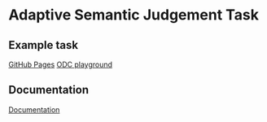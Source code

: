 # Adaptive Semantic Judgement Task

## Example task
[GitHub Pages](https://douglasneuroinformatics.github.io/AdaptiveSemanticJudgementTask/)
[ODC playground](https://playground.opendatacapture.org/?files=NobwRAxg9gdgLgU3mAXGAlgWwA5QE5wAEACgK54IBKAhjACYA0hIAOjIYaTOgGb6YBJeABF0AZzh50AI1Jx0sBmw4APfFDEALdHigBGAEwAObABtSYpTAC%2BhHrsyEWYAPR4u8zAhcA3PS%2BxyBABaPFo6AAEANgA6FWcAbjY2LFwCZkJJWjE%2BPEwAQXoAURU0uAApMVhCW3soR2cYlzpqOGoAWS4AcwQ8GLgxRJScfCIQQgRS3qwkOABlBDh5GC6xSurahycwJsnsaa94BaX0FbF%2BwbAk7hH01nZCABJj5dWrDkeAdXw6YmodOaeUjmSzKTIAT32hG%2BeF%2B-zwgKwwIs7whUJhcJ0ABUpNRTFZNvVtk0xBBNAhMNRzgMhjcyhkJEjTOgADLiIiEho7FyMzDA1nsi601KjBlA5lsiTEMIQeQQBB6Gp2LaNHnigVSmVyhVCq7DenjXn8yVwaXUWXoeUGJV1Lkk9Ums0Wq2664i9JmUhdU4AYQorXwyqJqsQKjgWKgc32CDJACE5HBYJQEGJcDAxAhXfrReMsunTAG8DaVdy82IC4m%2BjS9TBs%2BlVacJKQLbBzhAxJc3bciKqKGJgXBY1AVCmYu3O3We9yAO4-P46Mcd2lsPaiqngmAQOxcFvsagtbDyHwIBaU%2BCW8qkOg9Q7hqkAawAFGDYAAxU7iTQAfhQhEfLTaX9aHBABKQgAF4AD5CB8KB0EYNgwPuDgXBcQgYAQBA6EyKBCDoXC6A3ahMEtQh3QGHDCDEVpxB4cFCAAeWEH0yPTSRSFvQhZHoUxejBaA2IyAAJOBMFMeMliTFM0wzYhzG9dhbHAwhqGnf4iHI58Hg4Zw3A8GZfH8CIACtUzEcEyQCeTTmCTRRNMYJZEkmBQmk1sEAiAw4hcU46EmGJTOcMEQOuDgBIkDI-J4agB1-IQJHcXcxDkr1TiVZTVPUsjuy0jgdNcdxzy8QyXBMsyLM0KzUpcxt2KSzzvN8-zArAYLQsIcKxkIESxIAaQQcFpCgahYWTVN3JShT0pUtT0A0nKwXyvSiu8PxStM7BzMsz0FNs%2BzgnvAahpGuhXPG9MPK8lQfPoZrLja-jWy66UEFMYbfmsxSIJmrLNMW7Zls8VajI2rbKp2mzsAoN79wa66mpUAL7oeELHsE8YPwqZKwemzK5uyspnwK-TirW0GKoiIxGtuxGWtRh44EhBBCEqYgceUv7iZWkrybJSnqb82nLhAmJWbB9rOsILFJnDSNozjBMpPOjNvrxogIZgP0EELR96bBVCACojeNk3TbN839ZcE2igADWIIpKAEdoigAOSxAB9OYiixLEBBdgBxOZTct83Q7Dk3kgeXiiBgDjpF6BieB9fAKFlQoxGnXoxG%2BgAGdro-QuOE54IRoDwVO4HTzO8Gz5S87BAvY8weO8ETnF0DxMRKC4b69Alp6cLaUwXaL1ueHbzuI279hlKMfvBOhmilYHMRfwS04umAABdb7t-niKMxOM4-hrqgUwHb7nkWV5zmongEBPjNHz2A5ZheDe1iqGA9YeVDCALFYpBqA9HaNQbAdhAyUmwNgDeVF5aaDwuIbArQyS9H-rQLoQCeg4UthMKYUhOIAMwcAzMhABA8EIJgfAzMiFYJTCpCgKk6B%2BWwnAckuCoFUU0FAYE2F454OQbdVhuEKA8F4rKdCCBpwdW4ZaFMaMIq0JIaA8BylkJ5SQL%2BZwSBggAFU5jOFRBwewWiwD2GCK%2BSghiwTWGuLg5Bp8qLXw-mCXgf4ACEh8b6PzPv2UwcAYj9ggPKDsSF-psN0NIjC0iijl3wETHweJ4JL3YL0XQeAmCoIgPeARr94BOKPqsQxzB-phRihmNezjj4jQzGNAcMQ0n4CMTUemHBrD2JqczI0zJ-7skGA8HgO55DVEScyACJ4HTslynlAC1BfwYnnAicUFht7NJgMRBAa9JAb1RCBeZc54SIj5CCbeJTtIdQHn2C%2BykvgHIBMs84I0wjgl1oE6g98fH-laNQVpeU3GPncVc-xgTmwhLEGE85HAIlQCiVIwgsT0mPgAAajOScM1JcSMkyJjDkx4IB1leFsN09AvSJBIqYOovKeUIDlM2YQIFATGkZNKS09qbT-r-IZTEWZMReIrDYRBcCdcIVUqhZoSJkiYmYuRXiglCAiXqlJUQGlMAYBQCIPwikh5wRIt%2Bey85FA4DkHYFy2Z7V2m1geJLWcsJFnCFjN9VF4yjnGimcSk0TBnCUlOM4X51q7l4HtU6bUiplJOtaBMpkGo4DTI4O69kwa5F6Gac4KG5oQ3WJRvvIgNrMSBtjImq0jqknOsmRIWNVEy2mi1HIgwKawBpudAgAwmaOA-zCgPSlTDEmbgpG-VBdBgQIGaRQLofYxAKBgHMAdQ7mlKJ6Gs0eicWQIGPKYUE5zMYd1MKIHgPBLQDnBKiJSBTvGdLqcCs1kcOAFwzFhX8TcW6EAAD6cFuvujCdB2r-MZvsKAFCvEfx8RegJPK73YSFcpZwj6%2BJgBFXlcD31APVNPiB7l3zAmYS-TY69hArZgkGZudF2dciEB6BhMIrwwQvwIW-dUYJUwxl4KRRMmRtDZxozMeAYIDYuAboselKxfxkAoDQegMQxP4UwP7JAvRCzfooY%2BcD8GOB4BWN9NQugtA6H0MYT0YglNYd%2BbYV6Ksu2IeUsICNMQ1XTl1oQAAen%2BUBbCYhhHoPUezBtCA5xUHoHOAXAsBb1YJroGn1Dad0IYEwIJDNYWM7hv%2BEA3r9goAojS9BLToBTAscRiAIOSsIMcXW7VCO7jI4sST9Qii8VvJ8OamgFhYQrU86g4J9m2sOQ81ZwUOt5pdScneXaC7uak0IQWD7R5sv-gJvgXA6C6O4AAR1IMzZS0V10IDsecv%2Bbi8SmErVGlSRBqBkfQMedgdBeD7ogIelda7CCaGoMeLimF2BaBhewZL2sixsK6YsDlinfJZZy69GM%2BXAnoAAF5raFQw55vKkBdDYSpv5mWIDZbELl8HWExy8RGiV-6Fr-r4TOaKi5glgDRKq4IGmTBqcrB3spLgvB%2BBCDgKIdeTlJ0VqpTnZpVLWvgkR-yhBwRCDJpZaplYAvCAhel2F5SDOujTdU%2BEeo43JjfWp%2Br2ngttvk-%2Be44HGPQd5dx09gzo2Nc0xAqjqlJvMfY9lLj-cdBHzW715MeXeU5v0EW%2BgFba3MjuC2yyi1VLbDTm0LxDxfuFvLdW%2B26llzz7%2BN3kL4AnvNcqC3u4re03DXGvpWnuA5rEtoWSxoIIBGhmTo6v6RAA30AVqu3ug9-jwT3depN5uvQ50YLoVsqQMv-rfZGscX8Q0oD45gCO3XU%2BoAz%2B1nP-6ua7Wxj64sgbKyt4jteikn82xF75ecC%2B7YXAT9YVbXLrfXWmS77J38xT4%2BEQCcgyHpPT%2BHfo6d2Dl3dAeOP2hO5yEeeUBc6%2B8IJod%2B9yD%2BYgpyyke8uGHAnKB%2B6K9uhAkBOgJo30WB%2BaMQ%2B6-ivQj4j4eBYEUE3%2BoqReamf4UueUeB3K12HejM3eB2H%2BbeN2d2q6r0hAAAZLwXQRwAwfOrDspCIXwQIZCqKgwSfvXh-rIbAHQT7tYCFiZptpQUIQGjgcpHgfagQegEQXgCQWQRBNBF2lStQewLztIQGowe3rdp3qwYKspBwcwV3twQdvwYIZgbYeIR-iIUoarqykTsgXhmhHtuXG1mRBxjgIzB1Pjr9uSAUipPQCHvRMAv8Jag7opngSaCLsjggh-jnBgY7mbjjoAa-iASyqgRWJOhgZoZ1tgeyLgQGnoYQYgEYaQQGuQWYd4ZYbQVIeTgwa4Q4SwR4c4YgvYVwQ9l4YMTYY0X0H4XDuIbMeTkMbYQoTPHDpsd4T7m0soRMOoeYfQVoc0Toa0bGPoYYcYd0aYRoVQYsMXtYesQsXYZwY4eMewUwaMe4TMZIWsfMXmryoPiQhMQEXMW2kEfsUEWAfqv9CNqXtNpyrrhgQyt9D0HADTjVn2vAPVmwk1u7rkeyKoYcWZiyn-GwuIJgQYQdv2NAmYPRH9pgdwrHsyBFLVNrNhP%2BoQLAMzGDreOSWhJSdnFSfHDShYMzEyY2tqPSjwvQNnHiGpOCNnB9tIkydRF4IKYcTiRRGlOqRsjybCHxFIWiecQsSaNNrCSXkajQQyuXlkWEZRE9jxMzMlpaPeNnNUKdomM2JoKSBQEgCpAqYQIdINMNLCCXsrAgLXkRvXhOschGv1OCC9B2I%2BKZGzBVL%2BGLBVEwKGcPhvKjumWDDEBrPkMQAIDEKGcIJ9o%2BKGSFkWRVCWZ9GWRWaGbotgLWQNAlr-FbOHH2WbCHObLbPbI7M7G7OHIOf2VOQbLhpLN6jAFiDMMyBhEBDAOCAgYQEgQ6Y%2BGVuin%2BKjgXJxreM3t9BAI3pGsci3tUdwPIHiLuu8YzLLiIbLhthmLLuxMOiyrobGM0iFgXLduXLMPeW4U4RzDedusBT8dNgXNKXIpQHKXQHoCUPsLRkcIqspGedrE3uqNYZLlIc%2BSyq%2BZ%2BVIURbLt%2BYWgqL%2BdBQJrBfKPBfNgYMhXkvMOhQ3lhRefyLhU%2BSCQuoRZ3MReTqRV%2BRcRRXWv9CFpLA2WSN9JjNmWSI%2BMcbAO7B%2Bp%2BL%2BLufXvZscR2oJLMt9FJZoOhm0DEBiSAQCf8m%2BB%2BFoPUXlBZdwFoI%2BGWLkAUMUKUKMOsDAF8m0PTkuuPLiOutPHblCTUOHs0iodNklsyNkkJOELxL9rhPGcCImQNCmZ6ewD6WSP6W9mPgPG6VFTFWgspPZhQQlRWAgEmSlWmdjDmdsNQL6tNtaq9NAF4N9IpTAO7BICNHAGpXXtUJpXQfhLdreDEG7kUBdnACaLJkYc4LlfeMUjNdFS6ViuMLAPKL%2BB%2BcEVIdYLLkpSpVoN1bGb1dZQNRxLMG5hSFAMeKNbMBNRRkTDNXNZFfeAtXQLFcobLt0hYGte5uWIWP0ETJnKYE1dGXBu%2BUzL%2BD1KYEmcdKNG5BdJNKcKFfVQPLVIlMRrohmEWGoiyr%2BnSvFHVMRvDavlIcgj0KvJuXQWWBWPgH9c4IfKQNgHoL6rLlCt9VTVWETHTdgC2iDRTazb9TGrTY8dgAAMxM283ZBs000YBsSo2TpiCM081zGU381Ewo3NjEbc0gTM0h4S0q3OBq1JSi2K0AnK2VhS0G3EYAAsYtStfNZtAt0tCU6tctAArDbeTnviyqqe7DNdQNILxO7Osj4F9atojdlYJLRVQAhXoJ8I1fUA-KCVjVIUpR1QQPteVn1XMcdUNSNWNTdcQdNY9Q9e6c9bFRSjyb2iHczGFSFSyjtZZZoOnXuZnQCdnadRQFQpdXneyJNXdUXWAJko9aXb0G9V7Q8l9brfbUTJHfRfQDHXHZqcbaKmSHBCEr%2BMAKbdTQ7QJMsKtr6p7VITjeDfZBJImDAGNDJA-J9GHQ6dpRFDPQhQYLHYDfHX8NgkneTinW0GnduAdVYUdVAINadbnddT3bdYXe6cXXlYteXStXSutTXZtdtW1btY3b-RnQA0A-AGdZ3QgFdfAPnVNZAP3YPSXflXgKPVIR9WTZvezamjWnRY-c-UDe7cvbImvZubQ1LTvacHvXBgfeTkfd1CfYrOfbDbJNfUTgbinoJEebMMw6-YnfcV-Z1U3RpZgyddgyAwQ2AwXcQ5AwPfEWQzAxkHA1XRteTltXXSgw3Wo4dfcRwG3dgx3RdXg93RIL3RA9klA09eQ5Q%2BTtQxPfmHrWAG0GIPeLGAgApKw1SivXImTRvXbVvXdbALvcDSBAI6KkIxDafUrJfYTTfeHffdDO9C1SyjFImO7FDK9O9FXbLl4B2CQr%2BEigADzYCQQwxXbqbUMtMBCQTkpe3cLThVO6BjophiDuzSAjR1PY1g0kAlP7gFNSOhGSz%2B20D3hv3B6tXtXf1dXoPN0aM53ML4PjW6NEP3WGPzXkOwOV2f7V3%2BOir112VoPqX2NaV4SAOaMBIuNd2gMePgP6PeOXND1%2BMwnvXj3bA36xPsMpjr1cPb2pO8PpOZNUrZMiPOQX0TSSOgHSN31ECqkLLwgMQYQYhlOH1zPSxhgRhRiYQKwYviMCWPNtWdN2P-0OMfNYMBJB54DgjO6Vj5CmCmBExIybQVSORwC1hwYEH4BFDmiaAkHSASs9HsscCPiKt7jZxCRYjtAsjYm3giwSDgi8SYbVpQAoWMxExmvmhzTgjFLOA5x2sYDdi0BwB1V0GIMAmSz8mzDfRONcurY8t8vxLeHOAADEvMmgwQoYcAUbUAwQjGMYkbTkZ9Z0l9wQUM9Qh4ULoqIE7iQV-y3r%2BStUtA8o3JWrOrersw1lHAhbAShrxrh80oZrvQFrzgVrGOjMjrDrhj%2Btzr3GcGQVVpbS3FQm6CgCyiYCwAIhKLCGEL%2Bl-QS5pwCAAAaiNB3P7QgBzQ8jE3lBm7EaYjENm2FDCwk40I64e2ADOyzduu7IOpRpOu7O8h0e7AmHJrc8LQFrLkgH7QHcm0pU%2B70L%2BJbZ%2ByyrMr%2BO82XBXJixdL%2BPO0DMuSu2uz%2B5u84DsUveTiMdMT3oQHB4uxhKu7iBu0TJhx8Wuju8O8s%2BcpLASwGliLOKSx-VkxSzLNS-Ark2I1Gcg8pbY-sxpWB9CLR35dZf8jyn2JfYQO4krsCKYNW3hBhhKXgD6DC76xhmJ%2B5BMTnIQF%2BMfmgdfmAIQKYpfrp3QLSACY46p6XhBN4eZ0ZQp0p6vaIXJ0ZZB%2BDtByrNp9NSnODmfqYqcC57KKZ2sWoWSRCU59QDEHZ8p1BqEzMDwq6zWGZ2F2dX4kQNF3515wFwl0F7XVIdoH5JM6IxM9HgYQgO1fsNQPeBvDMyaZyTs3AWpfxbLv6HQCM5m3sx%2BbLnu4eLB1VWSAu14AhwR%2Bu7xNPQ4Fm%2Bh%2BARgr%2BCISolOzxQgFe4dscp9Th71wZfB0u0N8h1u3AeRyHje3eyko%2BzwM%2B6%2B%2B5qtYQAAOyBay5xMcPACofGeOtGelUmeXuy78fvMiHTfzfa1dd7O4cDebdIdEf0Ntd7cdqAWyhud0qA%2BvTA%2BEcjePe1GKETdUokdjFro9cZl9cbf4cg9I9gAY%2B-GvR7dWM4srMDyqkga1z3Fot9RHThl0Aw9LNUMQuvNsvvN-wyZEC6W2hsY0JUhEDbJ4h0GSwFgSATxsGrc48GWzLeHGWLC6wK8S8xp6AgQK%2BjKrYGYgTAA5w7xUgCcLFS-5uKaq9S-JfXJw6edQ-xeyf9FIrWeEAtNXY%2BDxFUhiDgSPcpdiDBBXapgFj0T%2BcxtDTxBgCQRO8tOaAGDQTJy2-uK9PR8R%2BhccC9Ou-9ODuknMzvOqaPE0GO8p-O%2Bu-u8dhe9gAMq%2B-%2B9mBRHpe2%2BOTDjODJ%2BJep9J9kKbgZdwAJ8uBJ%2BR-NDnYZ-us5eCN%2BW3vkApK-j%2BYgdSGfcU0PimL3xYRTNAuy7k%2BR64sU7FPppwXR1kuf1tV4%2Blep17Mc-7nsvCn9fw8YTuyJKI-0LKQP3zZIX4JcYsVRpgvY14d0oPdzHVOdPa1rMwANmJCbWjRwWLEsEAGIEAUM0JbYh6OPwKATChp6y5FuB-a-gT1haEAH%2Bc9JiqhVf6Xkb6VKVCFgMQqLkgeGEEshYHlbED1e6-SWMQOtCMcqUSlVAUf1Zan93m5-VATf2G539MBDDKOgxRwEv9m87-Q%2Bp-3Xq-93oTAAAUAIXRcIYUMA1uCS3gHyDpwigujlAAxAH0P%2BZA0rtwOQ5k16BQg48uqEKZUcB485UgZfwQDSxNQgDLCEEF36ioKSIiGpvuAF65JcBJ5ADkWF5Il59g8gPcpbleyBkmqZgRYNfmTr79P%2BOzVRrxzeYU12MF-BDmgNv6085GaFN-kPyybiDNykg-cNIIASyDh0qgxQeAMgGlDaOcA2ECgJiH6CN2ZNDIXgP5BmCqUlgz-hQPsrtDdBtg01vKDvYIBk8KENCEf2OyEBrQhvfGIVFSqSlcI8cKaNOAazwkaK-AvQFL1p4GAkaEdVYSyCXzYAXYUAPyE4NRa5DgA1Axbm9DNbKUeqMANgS3TWLUDjBdGI7BhXPLN5niu7VYesO1o3pfu3hISqFwBGJdyKqw7WnsUdIFwmS39DEoXD7xFhyQjCBACtjxDoQAA1IqGjy9BmY7AKkkM0oTAR9uncQgOCB4SYEXWlEQqHQV2zMxSMLtQkeuj4Fb95QawvyrXDhxRA6C-ySOiyO3RsjlIUQe3nn3YBEVM%2BpmbPt4W5HrDURqIoKrnxtJpVQ8g7bIW0nX5-xRhrQcYUGTIhEBphFdWYa9gWFLDzkMFfgQYHWHfRNhRTdWKaN2FmsDhRwxgXlAP4SD%2BBs9OgAYAuF7Drhf9O4dZSMHP8TBLwtihGneESjTR3w7wgRUBGNd-hMY0LiCKZHNowRQVP%2BJCKSLQiBMMGeEViImDIiDsMAdEcyRzE4js4eIs8IyVZHEjSRakfJKxkpFzFqRECIsHSJF4MjJRlYj-ByLmJcjwxHY9kYKPlF2B%2BKooo4mGMTFmjWR0o2UdaWLwfklRSDSjlaP-h7D7RWzHQdYN-DdDrBT5L0Rz19HssKSMoSrupizE8kKELnE7OmGrj9IASf8DCFhEojmgwUy4roApDCytjWIfAOgv%2BQSLHBvoIo0IoQLQiTB8YcXM8cuLNZkQKEp47ksH1hFPpuSrY0sYb3jiBl6xZlRTFmLbisjp4ExRMEPBHhwjsJvIqeFwAHHF4AJcxYnA2LQgYlXgHgqhBFFTg%2BsGUYvVPCl3yCRF6IykedvL1C6K8Y0Gvfie0WIK5gR%2BQjZwNG1jbxt4EjkURqm3chn4VCmvPENr3syG91BflLcp6wHjm8-KOeb6Ayk4kI4%2BUBRQgOLj7hsTBIek7dDTxgJ4Apehk0vMZLaxzdJe%2BkmmHnlN5-gbJeIGnpb3Twf4beFcX1Cq3gnFw4%2BFcKuFnCnHeEsJJcdvrb2ik1xc4041-H%2BPWzDj3WWfKCT5KF5S9-Jppa3tLWD6hSc%2B4UseKXA77JSxAsU0LvFMing4apqUwfjRMmIPl6IvEB7G9G9AQAmALTFQNBDgnZBrxrEFSLKWnBMA-O-oN8s73BDQRa%2BFcFIhnDQR%2BRMKVIaMt2Mwk%2BVGpacK8VnAmL7ge08oY8jOl4iyc-4fYAHIXwanVT9pKUuuNOP%2BS3Skp907OC0yk5ESeArBcFGFLCjkAKAIgb4lh1MB1Tm%2Bjpe8cIkjICZDexPR7IbzJAYJIh4M9Ke-jubTih2eUYLszGek%2BUqpr0laQ9O2JRNx0k6adOSEHTnSwpl0lMAJjil4zEpUUt6bnG8L-IAKgMjnMDNI48FoI6vP6R1ABlAUuZmPV6MEGCAYzWpt4tCPhBgAAByHNOSOFrgT9SzVEaWgjSinZIkVIkYbhCyQ5I2EGopkqr0yCzgGE2I9VB4I1KbSMJAxRLpsX8mmSBULTTUc%2BmfTeF3EHwiwmgUnQ08s83s5eP4nOCOyxcEuJnEKid658UeHHFeH7KjkOykcAqcXB6IkJO97ZpeeAmnJ975FE5oc5whHPQTuTbJ6cscB3xh67ElCYUzOSvE6HytfJpgfycHxh7gia2AY54ZeVPJvCcKTvdmULKmLcz8QTvKMSjN-GLAfhTo0PGPIaJ5p7UY88EdjMrn%2Bzo5gcmuY%2BDrkNzS5DLZuRvx1GLyrOhfKuYHNjkpJ45oucybnKCnl8nurUQvhwA85gAXuEaN7vnNMRX43u04poSeVeHsVQxhfHuUDL7kiyB5hfIec31RlwBJ5dzCBd%2BQgWbFZ584gEvFPWHTwwZaxP%2BIdAQDgJLhMCFYHQX6JzjlRNQdfrBHggy9iyhUR8N-yGIL1GWP%2BJ2klHRr94WU1AhRl4E2adcdhK4w4TQs%2BGJi3RT9ahWwqYU2jOFfkL9q3NxICLgBLKLBauOaRbxjMIEEAhagHpgA5UqAMAPuDARHgTwFIF1heCvA3hZgWIB8BcDABbVwAO9WYOovIgZBHgTw%2BADT2LDBhuQpIckJSGpAThLUNinGhkHsWYl05TATSduicV2geQqCdxVmDpCigfF4wKzG0GTiCtwc9eTkADEKhAweY5UPmFTDD7bYT%2BsyToCsGIL8c4l1ABJXlknTeUvp6w0ibcIqnwZJYSElTm0H%2BhXEOiPoCwImEwAkFWx9kqXsq2OL9EPhrY-oOJKZgTFJJMsaSQmzJByTnICki6GflWJrEHKflAKal2KmlT9Ors%2BkWsvGUlSO%2BvqFlKoSElUoYgWvFMOpOzhBK8Q2k7eZ4Jf52T4U4i-xT7w3K3LSMq8gTB%2BMQmsjUcksU0k8D8X%2BSHET8Y4t9x2UgKgJ6EC2RQBWw6AHxpGQZAQARF8D7BHYDeCyk2JfVt0Jc23jD1lx3iYVSI0gPCuwiIryAf2IsBmzBQYqauUZEDNirxBrL2FbXRlaYBLJjdwFY9erjsuoa3cN5UZNlbiqg4MsmuDLIVWpwugfdhZJPUwEKuJ6sEmu7XVZQQFlyRcHOQq9VXIjFUpcJVpeUKiFiaHArKBHuUvN2Txbw42sK6U%2BcpCNXFzg52aViILGpaRVg8Qua1WZPFyILWRNS9qP0TtVZzywciR8AjBdVyJ6Y1EwlUQAlImcYAJ-IXBGB9BzBl2j4IXL%2BCBXpzt49SgeOSH3AFVGI0gYyODkrIDQDMmefXu4hFjGQ4IHlaxAO3Sz0jaeQuFpVAm6VCc7iDEQtcWvOUGZWxVamtUTCUBwYTleUAKAOqCjJB61DwB3nilzV%2BQ8A7SNgHiiQnWAkU1wSNWhDVTRqMwsavJZ9k6ZJqU1syV8PgEPX5kZcdgErnKnPVdBs1gkf2lAGkDa44UsYN6NIAoXHrT1yavfBkAkmhMZYLgdsD4ASCIzT4cAcCHIB4BGAlJfqAeOQGl66JKALIMcOeU7VFrZQiGlkGqzfWwbrJpwHJC4U%2BZDV1piAStvACJi1Up1N6fDSa3yBLApATkFDmAHFQIAeAxSeDb8mXL3haN9GmQHICY34RpwMATpsUkILfsvAvyP1jECGiERhq0CJAHQCU4GF3cXGzjTRpmqmUOWXzaTYcOFw-MEASm0wCpvw0RrI4J-DErsJpSmArB9w8XoAzxBWDn10iOJZu2TySxwQP2b6G9Cs1WCBJr4aTgAE1gCvyP%2BFQngB%2BlK0nVMYZpyqBMJsIjNK1BYNSaFEis2yFYKvPs3WaZgAk9oMlvsyoiJcIsZBHQEBCdVHwdabYN21w0RQWg3E1LSPi6AZafN2WjEi5t1hFb9wpWggOVs9RgAqtjq7hOQFp6AgGtTWhzS1sWBCQeENcdrSWU627MetlWt1olsEgkRY4iAYbWlsa3ebxtXgHLbww22zbitXWmNBVvtbLaLVGYASHQE22jadtWWvbRiQWDXadeHWkrQtrO19bltYIGdSAA80jRrAwQPFGFrYSA68UtW6wO7FnXTaxAYOkAGtv42w6gdIAK7bABu2rr11kcP%2BKRiYg%2Bg2AJ-VcAQAjDuUFgflaHNt344ZrXl8i8DmCGAB5lK0DWreL%2BC4D3hbMMAddU-n6JdpjwNcSdKYj0AxBu2zSIGB1RwC-gLNmWmzVrX%2BgBqV4v4HlK2tNUpdlWClYSrCCqbwhfwXKahoQAK1n4z8BWrlP935V4rxVkZepI3NFUsotVF3LlLbu4WOMZVrBbXaXjeIgUPCI7YhD0Fd0pdgS47XiiaT2ZcpVVROO3Mekx2WpCdRAE-o5X4CFA6A1ZITZ02mTFLvkZSpJYoDBDeqSJUAaeL3hbhWA71EUPkIUsT3fImlHQboEUu%2BSVKW4xEyeHnrImOrP1inZNarC4mJrk1j4UvT0HL1tBqtyqQWSIAjTolFglm3ba5vaiCbhN70Q9Z5WoAnq29y7JgEijxR-yOcEaawIuB8C6pI90e%2BIQqOyBOUE9yFNyl-FT3fJfwJSjPbuFRA57G9%2BeiqUXtXL0R1Ec5avf3tOwuFvkBSnoEYVmR17i41Spvd-EdWmRYApO7dOTo3YlLvo0e4nV-CgNJIoc23XvVhBKW-J%2Bi5QOYAxBdhzbT4j4HA3gcCRbbeALyCA1OmmAoHkOmB0zTABUVqK0A%2BS6vVWDEBmKGAFi1JlYrQBetnl78M4O5ScFHSS2OpcmQ4N4i-gxK06kmeMzJlnS6UeFX4QHrpTaJJWqIcDEB2kMoFwKd5GVRP3v0%2BUfpv4AAJwEhrgB%2B8YB-KqSrAhDtiNgIwY2TqLrDhSDxRwa4PwAeDYARw14GsU0xFw7B8xZAG4PIA0A3isZeMBZDzcQlqSkmMDFKjNt6A3yGlIeCCCAwZgwQMuMDW2w2Lxgmiw8Odh0Vng5Ql4a8DqWMXhMYjqofI9otPB6KIApRwxfAAqPcbqwXYA0PcuPI2HP4GwIMKEpcM3xIluRp4LjrP2qqngAh1YFUZcXhKqQQx7sL%2BqSZFgUlIYJY5EsnCxHuYZMTJZoH5jXRxwLgCNgEeFALHxgUOaY%2BkdJj%2BAochwiIMLRiAGB7jOStgJLHGBRQl2eNdwJxBPRqwCYowaZLpDSUGQ1oEQRI7MhSM2lvAQJrwJkeoQ3RBYSMIKGAcjgH6ooMUdPO8YwifGvmauh4MeLoCmI-YWIB2PkB9C%2Bxl2RQG-OCoGMfx3K-u73czEN5RGVDqIU4B0XWRyrKCWEOaPzolxrINkpifIAeFqO6LzwDRgxeUYfA35V%2BmQYBKe2lodEt%2Bx4R1vpUdZCmtFhRuo2KcaOSnwmzgTJpYvgC07zk64TcCXlugAHeSGBajt0eAyWcbkkx2%2BO8gTqEGaTghr%2BEMLyh-wQV-2Vw9UUUyeJbT56N3UEjBTWVoUsKKVIimcDho9yTKTJOSGySdGfWyGIpIY3KnikKkp6IDMGb93xn3WyhQCTrWCZm1MYmm1FmscRmFLmTDJwzK4btN%2B6eUIhH3L8ZqOanRTJRiU7eBaP-grTlpY9KiD8htADCZNLtH5H9LoACjsAFACymcCc5q%2BypFIthGa4Kk3oV4E2bhFzTZxWMUpTqllkEQBIpYSRBxHKEnPki-s7AYIaxiHO9A1tOMihEyS3NmyS8r3Q0m%2BlfnZsUwngR%2BcIDH7ooJ%2BLtZpBbTlrr1nALTYgCyFJNFAhIDEFkMIAdgR93u8JORDB22C6IXYLIAQD6FdhexhA2bQIZIe2DqmCjL2LU3KBZhdmfWLR6U6iC8BUgggo5mU7GfkNuK5khAKHDEEfXoaY0POrOLyY4vrx0tMu85KLraDi72LpB0bcJapRy7A5v4Di0LkfCPBRjrlAgNJZaQEh6YPhhAH4YRMDB3DwRzw6EZ2DAXWwsJ%2BAJkTQTqI%2BA8AYINFBIimB2sVEZUogEwDBASVTAYIGAnCHxsXLFIJgNRHTDxtpgPAfOEu1sgIB0AXQOyBPxiBRB2olIFQMEEWF0A2Ev4IwAFmwAqAErI0BSL%2BE04VMoA7UYrV0y6BSGO67UJfveDHQIVYTb0PAL%2BFDY8AXazV5q5HrYAxBTLQVw02MDBBVWar82Oq-gF-DFdEAxVt3FV3GEVW%2BrPwXoKEH3DoAVuJgbKzNaStaB9wMKfK%2BMKyuEBLaO1vAF0CmaPh%2BcPmJgCdZzgxAaBbAaiZ1ZlrO0zLO9Sy-CMVDv6Z8w1wgKGwMAQBhaCAF2vXAeCUgDrNkIaJJEwCxWXa01mwJHFut0LiM8bRAJtCfzQAPAc1q6Xsw8bYBxrzCDeMEF4gnd8rYViQPDaNYhAhGaqDCO1ZgAw38acteGxgqfxskY29bUm3M3Jth4AbuV4G%2Bqk6UT9IbHAEq5Nb0B82uI5oaq7oHmyNWoNPAEw9FEquzW8A81q7Ctz2srWHguACdP%2BZfM0RjwWN0q7jdY17NhakNm611d94Y2UA8cXIOKMS0o2Fb00nUlsgwXzxEARpi5LbaUwI3fk6tnk9OZUjSAqg5gMa-xnxsS5hbKVtK%2BMJVvtRyQUVmK5HayuVXRbA1%2BgI1a%2Bs-W-rcto0grbCBK2yaf1gAKT9x6rI17QEHYeBV9A%2BalXiKrY4BJIugNUVy2TXlCeG8A7UYyB0vIPmWXbezZux0VKypN420ORQ1HeuvQ3TbwQNk7oCfz9Xxb9AIaw1Y%2BsIBhaPAAwDwGwxq2Jro7IWxSEzvzr9bIdlW1RBnwkLQ2egEw5dyiDuicrQN2pdvccD-WTbd1pKLCZwDRx686iGe7VegDF3F7RgZqwgBMO63BbwtoaFncVuLWyaI9jmzfdjbYByrO90ewwYYCqKnDYRtiPdfTABGDLPV6xacaYQanjwZF-RWUe7MPhpjTQNs4Q47PEOmjd4PUzWGGNunbDX8chy4CYceKTjHRq%2BK4dYeuLdFHDhh3g9oasPaGy4KJfWC5jpLtjorLJd5AONHHxwYjm0-WdzPXIJj3Rt5B8k6TPx%2BD3R9yj-G9OdJszZwFIAGdTPJRVHwKUM%2BM3gwRnCsCKYNmAGYvVB4z2KJM00OMdpmKUY%2BWlJUhUeoY3d%2BZh4Ig2olcMyz9MLhlWZ6A1m6EdZs9AE8bMYZmz22Vs8KfbPFGaHupp8FpeQdMGwA85UxUEZwdoA1llfJBIH2FXg56%2BKgae0ndnunRv7710NhACiA8BLadAeK2CAFujsDAOcBOzNazsT8drAdk%2Bz9aMAIBLalkh4KA73s52IHv4F2v0%2BmfDh42T2QTVtc07%2BZ9rh16gMdbOv7OfMDx35FJLru1Le7vQIu009XuW0V7oVxB6U797lO2st14PtU9qfZJk7DTt6wvaauXcWnLToBz076c12uI8toZzU5GfYQmrPAKIP893uo2FrK3RZyC9D6rONr04DZxLmBf0odnez06-i4usGBjnky057%2BHOet3HoP90NkYGkA5xqAegagJHu0vqKGUQ4EcG2A7DYOQjcAXBx0fOMrHJHwJ647cfuOPG4gSjgeI8BidKMOLSADiBQrUOOt7A%2Bp%2BmJLEeDJhXzykWV03AVeXzXuz3GAB%2BcvY-w1XJ8U8weZh7fQOLXF8HLiY4BbqMBAlrbbrFRAMp5LkljeC6%2BuuqvJXjkrV5xa7Wyg7X9I92EIyddSXNL22A-Wq8UE75ae1rwNzxYYwQtw3nr9S-93deCXGt6lhVR4XdfQBeg8oGzKPFeRsmvXUcebr%2BCld-CZDUcqtxq8fmRvI4MbwTsEpuQW8ZYCm4NzEB7e3IFicbwJE9n2CogHd7ruV10oe56vH5Bro171qBhxcVXrr0vGO51eTvNlvWxad52NdLvBVElgt3gCLdZjS35G9S1bt3fav5Xk72dxfkNdXz5FrrvZhxf3eHuS3IsMt8JcQYrhVLyqSV1TpXiXxrlpgMEJxZIg8WQ3QjBBiOoaRhgu3XaSVbUmXcSWs35b6Eiie-d3LuHN8K1wG%2B4vBuRDvaU6RTKHT5uoAhbzMEe6K0aAeTx4Y94JMHP7r3oxLd8M8xI9kedNy%2BWgCh9Yg8m9DACpy0%2B9I8HvyPr7kslR%2B0W0euP4K6tyyez1GGPCZNAT2x4o%2BieNbhRiT%2BpdHSkzIDCh1j0J%2BLdwj1PGhrDO6%2BqbUrxmFaR8KMh6IspRkeys-Nsts8f5Y4grF9K%2Bkc9w5NODnlER-nmysal2sagEtp188fpkZaxX8KMmaSKe9Pyn72%2BJ7fcnvOLU5jk1x4-c-xo3krlS-SH9c2ug36iXNJrp0CZvnXp7gVZfRXeXvke07ntvfNvf6vt3YIUdxJfHe6vr3zgB%2BafgHqSTYucgRd2CFzdY8JLFH1EOCtTdCWH37rob966jfoefFcwemmUCwjSv36El04PfDwAtMca3JaTwycggWGZvYys1-uZdaWv-Xq33oBt6ZhbfDvGOC1wy129fv6QPiv1yt7jXnfNvFCR4FL3u8YR9vUIP94HOw9nf1v73wFc8pp7feD9s37o4D9e-A-LvH3x0xD9%2B-MxY3DyGH2t4u9-oPvqPuAkj8e9jLAP6Pt7-D6eCAe8f0SsZZl9FCnfYfmPhAFt6p8EBvvzLtAHw4iX6Win3L3lxT6hDjAcfy3bOAK5JCzHPF1HKtBRVDTk0Hg5mCFs4HwhdBs2Gb7YDSni7NJ%2Bv2HJQ5NxUOmIkA2bLFTpzq8DmwQMvnlXL6gAK-Ov5yJX84EWEeZpw2bdX5ye0Na%2BGTOv9Q-9H19tfavVXo39L-%2BiBNtg8vxX5ytMSBBoEtrS3%2Bj2d15vCAwtAfNr%2B2C6-I-eUT31O46%2B%2B%2BOAJvgX6YiD-J-%2BbIf7YPsE3AGEHf0fgb5bXj%2Bu-E-7vg1IvMM7e-0-NiVEFn%2BRBk0zfFv5pNb7ABTM8As1PP%2B1I90DfAL8JSt9X7191%2BDfPvpv8b-9%2By%2Bie5v4P6yuV9rm3uavsv9hyiCV%2Bh8Y--v6n-a96cM-lBAP%2B38X-7ttg%2BOLQKX748u6ruW-ppjv-3x1vJ-jf4J839n%2Bm-5-Hf-6F38wRzQRoV-jqRv8jAO-x90H-D3wn8vfWd2n8-fc5GP9P-U-265tgQ6FVRSefv0d9TDEANUMwAJP0f9x%2BZ-wP9oAzP3f9s-bYG9Qv4BAL2YYzOCEhMAAwfw19MA%2BfjwBx-J-0gCr5Q-xb8QQUxDIDUeTvwL9JJagNoCfiG-2d9lDKv2cBlXXfwgC0-AgNf8Z-WALn9uAmvypQu-MRAQByAQQJBlfwOPxH8E-cQKYDJAlgJq8oA2QJgCqUOAMUCKA%2BfiQAAAK8kBgaNf2v8Y-Cvx0CxAsxH0DcAzW0q8X-CjlMDZ2D-wsD%2B-Lv2ZAfANLDQD1-Tk2H9jRUfz0DmAvANYDDfQgKP8FA-4HIDAgvgIbRRgewJJxwg38E38XA7fxiCDAuIOkDV-RII4CVuL1BSCeA7-3SCzyNrGqDzkdANv98g%2B-0KCPA3k3iCp-EwKID5A-wKqClAz4SX9pqJ7GbhQghwMACY-YAJaDQAtoPADDA4wJ8CegswOSDxABoOUD0ggO0isgPMIMcCBvMw2mCsAiQPaDfbToO8CagKwAN4rlANDjctyB7xzAluV1E1BExRUHsMkHFB18NWfcX1WFCnTg0Mtu7bn3SAYlI3n6w0fIXzCVWLTxReMqeL4PHFd4OQOWCP-aQGa5LA7YGTZYMcYLoDOTTX1ECCg7AIGDI5YoIWDzg%2BEL8CSA5wCRDOSFEOcACwHAA0D%2B5KQwYCwA2v0MD9-UoO6CkgxEORC0goYNCZhoCQDpDAFLQMZDFXIoM8CSgmixJC40OfwpD9wKkLAAPseRB2CJg8v2FC8Q2ILFDWQiUN8CpQzkMpDuQs-3EC1zdwOyDdg7DkiCqUcFRFDjg2pS8CZAxYI5CyQ7vy5DeAnkMRkdAAUNlVcg1UJwC5g4oM1Dk-GU3KC2-J0L1CXQg0O78KuXoAj8MQoQJj9Lub0PxCtbMUKJDAw4gNb9TEGULZD1gnkOwBuEDCA9CgAhMPVCOgowLYCygtMM4DUQ50JqCeQ-7X5ClQzEIwCDgt32LCTg8UIDCrASUIeDKwiZRwBLgMMMQDJJZDgLCY-bELHZXAo4N9CNQhvztDiQ7UO7CKg-9T7C5Q8kBrwGw2MIG8RA8cNxDJw5kMJCyw9kKDDTEVy02g5QxGVV8TQ5UOw5tAqIN0C3A1sJtDSwhIMPCKwxcJPD%2BwmsPDDuEPAB6ksgxoJyDdrVUN3CvZeYIPD7Qo8O2B3wuUOMgToH1HXDNAwgHNCXfHcONC9w6cJTC3-XoMdCoI-UMHD8nAAEu4AfCKgARwgbzyDbwicNQiQI-cOfDwI18ODCcIgcMoCnHNJD-Co-U0M5N4w5sO2BgIlPykD-Q9gPojjwrVA-CrfdILvZ8ItiJmQAIqYIoiUIh8JfkwIucKWDSQ9MMgiRIuUJGgKQ0iOw59guSNaD7w0UJLCBI6AMuDgQ7fG6wC8NDw6N40J4KbRrQV4JZ95QmEPsifgjw3%2BCwjBYyBD%2BfVv14cRfCV0EhbI1Lil9hhQgEgpD0QgCcIEtFSJ1DHQ6si6A9AKxFwjmIn0FaAdIrEKLCjItsIwiuwuAOMUN2PQEQ05Qn0BX90ogw24irQqcOMiZwrMOUiHQtSOcAptOAESjiomfFqindDiPKj9ImYLVCsox8Jyj5wuANfVRbFqOSjTET4FLspIjqKvCMoiqN6jrQxSNoi6oiCOcAlOeEEKikopiNMQaAOCJjCEIscMtD5oqqLbCTIl8KwiGosADm8YAUaK2jtgXLTWDpIzqL5M5on0LQiSwgaNwRwozvEijxiFtEGi5-aKnD8DATaM-C8IuYAcspogfw3DsOLcMOjXo6iOTClI1MPOiewsACHAoAe8AMAiosaO2A5gcIDKjxhTKIWib3AaJiiFw4MPfAtAYGLlC5gRYUwACY2GOiCjot6OyikYzCIRDHQ2MB0B3REGLEieQ%2BrBwV4I%2BkMJiXoxMNT9SY%2BqNRi5gbhGbRsY26OcBiAaHFQMGYomOOjHw06LoiUYxcPnB4AamJxjnAWMHcBL-IWMFCRY7qKwD4YviNAilo8nk%2BiZVH6IexRaf6I-9qyWUHwBhaXmOzDwwqbVTA--bYL2jhYm8ItCmYy2IJDEYm2PZjVI1GMVjaAKAGFo5Y0GOYil9L8wJig45CIMjQ4pMOqiJYlaLAB-YE6CQAPYuUNfA3oauFTjVYlmP6i2Y3KLn9pYOVl6Ai4-WLAASoj3l0B6gcuNFiFI-ANqjkYjmIuiGIeUFoB44z2MGDww5OBwB%2BNKiMeiZooUM7i%2Bo%2BvxzihI7YCU5WNRuPliwAXqDmhUERMKaC04nEIzixYqQI%2BieyMKPtinCa2mdjHQhiAPdyQBKGoBLaEePz8eQuYHBAcAPMOjDLwxsMAi544mNtCe4yONiiLo3LQ8BMiS2gTi%2BY8MOIAkADHH9jP46GM5NnA82JbD54kmOrjL4i6OEBzqOoIgBwQB%2BOLiAyKTAJjEE4OLvDM48WLQSyYuAOIAY8DQDNZNAXBMfjUVcMPqwxAQhJNjPQ7%2BKQSmQhGPeiKEyWMXCsQXNTsCwExhK78V4kiASgP4-8KejiE9OJ6iyE-iJqitQyhLn9LwRkHlA8EpuKiN7fdhJv9ZE-ePkTD462K6CfAu2L48HYngjdp0E6OO4REwcyHC0UwcQBdpRE9IKU56rOhKNZYE6RJnjEIiuJ4TWYiOJriP-AAEUgEeAA4gXacBK9i8ItkEVMaA3RJj8kIgxItijEv0KUSOwoJMdCBWLoHwAGsTAGcTWoieLaB0UAmKSTtwg%2BK7i-45RP4TgwwRNvNdNAlEtAxAApKbiigeAF0BsAKRPYifEspLhjUk8OJMTlopeOcB2gRYDAR6EidHbBIklxJ5DYwB8EWApmQVlKS-Eq2LSTF4rWODCXYNQK0xTcXtBaT14l%2BPWRNoSGKaDekkOP6TeEwJJPivouIicIuxFRI-8igGBA8YqEHqXBAogGZPDDeoWzF4gyjAmPIiSE1wIUTjEs4N7io4xcJ9BwQRMGPEEAKICiTR4sGNfjcw2AC6Tp4r%2BIBS5ElJMqSnwwZLBTAE1GPaA5oQBjzC6AXEA%2BS5Q-ICxBiAf5JWSw4y5NxSAE8mNMQGIZkC6ARoMkHeTPkvCJShEwOoIvDvE9FNpSs4gJIZTMkjBO3QklFp3hSn4yBNsSHo6aMFSf4tWIXi%2BE3OJPgFrLoEwByUpuNfAwgLwBtQ%2B-AONNiMU5JOQTf49sN98zEjqQsSDsS7jFTUYoSFvNZMOQCaTLuLlOYj2cXoGqZikydAJiuIrhMqjK4xaNFTrExcPyBcAQ8Co8xAS7mlSmEvCMwSqEbBNRSFU%2BBN-B-UwFNxDgUtZNVThksAGJZEwN5LdS5QkoDAZ5QP1KFTyEq5IeTHQ3RGkBA8ElWWAi0puKbZEAGfGVJxActKVSg07uOqS1U8kDVRDgN6y6BwQGNPdTTEJTgcBaExeiNSOE9NMxSzU5VNQSq0mpNMQ2kyQDNYR0sdO2BOceW07SA05mP8Sq4q5KtS3CG1MIBoNUNODCigKKyQBzlIwC3SRk1oCkAw%2BGdMLCu0w9ODTQUxlLyiamLwAoAjAWNLESwEP2PEB6YhJIG9ZIjNIqSUE04NnC8UplO2BQkpJGoB701qPTAMcHhDEAMIJcHAzsOSDPnTuE1ZIGSv0%2B1MXDAQYlKF5LQVDKbiacAmPwzTUwjLpSRUkjMvTBTOQDNY4IRxLEAAMh9LABl2Gpg7Zk0qGIQj6M8pMMTsUjWKGSNk0xEwTUmIdPBBqM9eN-NO2XDM5NRMvpOxTj40KJuT6IJwhMNSMq9L4cpAMkA7gTDXjLmSXcKQA4gCYvSKgzxMmDItTyw6TO2ADhTRlgATDQDPSCigaAHMgXkmzIrTFE9ZL7ipY%2Bml6ALsbLF7QzM4tL-TyMMtNUymw-dKzTiMuDO-SAYqK1WAospuKHBUg19Jj9bMgjMDSP0ntIyTWMoiwjS7E8QA8zeM0ZLaBkUqeJTSEI-LIYzCsojOzic05zOcB8gFQAUBKQOUEyz14k9XmwUkUXnizCAJrLEysUhzK0zHSewGgTNAS2AMzx07QCQAboxOKWy0o0bIOimY3iKYyj0kNOrSLo-KN4gNouUJHgSEAmK2y7wnbOFT1Y9JMEiOs5uKewrwVbIgS8I3VLgh2o4TOFjLsyiM0z2s4LMXCDhHQBezok5iOGjNwC7KAj6sm7M-SUsxbOXinscQAVBPMnkJShssSHLmjrsvfzuynMgHODC5gZfAMIQchFOYiWQLgBOSAIn7PkipstBNwQnCP6IOyHU7ZLUCVAPWIOTpteFRVjMc6HMrT9sldO2A2QEINljeMvGI3Yuc-dKxzAs-7PBTgw4gDggOwWADZy1slzJIRocpoMZirsnnKPjpc-FMXCGIJHJiglc17OYj8gErnFy7Mw4K1yQUuHNKzVop7I7AggLGN4zFYqHGVjRsjXN%2ByHMyTPgyqEyK3CSKAI3NBzTERWN7QYoc3IKzDI81Omy-4JwidjGcxcPaB8ItaVOA145XMaiAAF5gQh4DuIlyrcmiL5y1UjuDVRh44uPwBbAnPItzGAiTJxyzovHNMRygWCJgBU843NMQS47ZIryI8yXOtz-4%2BHIVjdAe%2BA7Btk5vKDzcY-bGZgjhZLA94Kcp6L3iJsqvJpzl03OIHj8IoeJRzww6%2BK6YI0dQNGzZ8w6K7zs0xfNzSV4ngGHySc8dJJUJ0fMJ3yocv7OPST48%2BN7y80m%2BK-MKATRIOSkUvMPRzRs-RLnyeIvPOSye823LABctCy3rsJnNfLwi-QeoJ3iAIn-L3z-8trMPyHs4QHwjE0%2B9gmdeMtkBbgiIohJvyF8gvNzTqEgwloTcw7LDfy08y6JIRB83Au5zb8ggoezBE-CIAAj4RIgKUo7QBIhp8nxLgLtshApOia8zWLrztgNRO1ByClvIFy4IGgtzy6CljNCinCKxPjzZcuVPsS2EAAAuMwfZIoK3E9QFzDPErgq-izkzXJkKbcxQtMQkM88CDxpkuUNiSiIyjDXDcsofzwLzU73NSyP-bJNyS2ELwE0LxC1aLxAHCZZNoL8C2Qv5znAOpLyAGk4iHrTfrXjLXSOkr-IcKzQpwsXSqkkrNMK7owiPGT20ywrYLTEOZPCYFk-bACLpCr3IEKpMoQucAtk8gA0Bdk%2BUG8KR85wEOSwEDMCKLK8v-OMLACunPGJ7kkIrAAAASeeSiI15PN9ssbVPXjk4VVBSDArOLISLOTE1N-zZg7tJSL7s8oubioUjGKXY4UkXI-zYAeIrgSEIuYvgLq8oLJlzTEQlN5SSUqQFhTeMylOpTRsg4t4L2i3tNzSWUqK3ZTls0YooK5IOLkAZKMfQtTTCAe4qMKgikwp6LRAPECSUg8TYrlDqE9VHlSvs41KSLFinFOCK1UkaA1SvAD4p8Lm4-cDGC9i4WMBLPcqPNpz788YjtSgCx1LyB8IjCBdSg8JtPXjPUvAChgMikpNGy505rMjzkixzNryTisrLNY7EhAFHS5QlArQKaIP4oQi2S%2BYo5KkSlwsfz80odOyw6SigpLT-maYrxLTYiUsOLgSwArSLnAWtPrSeTDCEVKsSltOIjHLZotZLESorKWLccnkoVjNAKkvqAHSnqQVKcihHMnSqgadLVLZ0y0taz%2BC44t1yr09pLNYFS3jJQKqgWEFxKBU-4o1KHirUq1DOih7AvSdSvjPBLyAeZjNZ-06rKfS5EOjJ9Lds2HO1KeirEHwi3oTAFUL-010t8Ks8pJDEBPSqMpEy8ymHKXT6ClYqQzmQFDN4zxi0kAizVS%2BsuFj1M2MqJKkClYvIzEZRkCDxFMigoFYV8xME5zRsgcqBKhylsttKwAfIHYzcAAAHv1ChAB4y5Q5dhLLAGOaHwjcywIucLSin3Ln8UCuTOdKdy0MtXQ4INXJkjGy3nJYyEyngn0ygCooCMzLQbQGoB%2BsigoszbC3Yr7LTY8bM1KlylEtzTXMssowgqsuUN6KfMly1UK6y7pK-iwKwcs5KZSoArm88AC7FEN-yrEt6KYs6BLFLhY9CsXLOS-0oQzGo9LLEACK%2BorRjaEmAqejyKwksoqdc6itXLysjQAAdKy4AoyK6s0itArnyqXOHKVyrrJ6yaIIPHoqz87YBPUkjW8BGyZihLNaKFiq0q5KfAsyJ8jBsabxsiq0QhQcNcnVB2cio0PIg59fg4p28MjKj4OciSbLB058jLHlzQBdsPB150J0Xo355GgJoGQRskEhCRhUeHIy8iIjMEDkpNAVng4BCaIQD4BUQKXixAmYVEFCqtRUKrirh3a6z6NNjKR38AI2PYzEdeyZQG8wjYKSUTAZJWliTZRGI2Hyr8q0%2BID42sbcxlgmAFc0ogTzI73yQLAWBBpZE2Q5L%2BwJ0SwHhls4P9nTAmxSMkvpzgSqvYBvMCIAqZvwwgB9Ai8wgBALuALIgmq70ZgAiAuNR7CWBNoFAFQhvQNhFIBpAEuUwBDjHY2OqZHSNh3oGNAIFFsqCqqF2giquNmmUyq5yBcBKAIoHyBhAZ2BiBMAOgGsAI8XjEjhTTLcBP4NYLWB1hi9Z6DRKvADohSrq6VWFmh5oQmEBM4jDJTOq9jeEzuhvtFbQig3KuQm2BBdbtkdVVvXCEdFr1dSLDAplWSQGr5lc0uaQca32zpqiaZQMhqIhGuGNNycXsiPNJSGWEoh%2BECuzawHxcIApxedfLFYhWMR6piBCAf6rZ4eVDgTmZ1UqGt6AYamIDmAsQR2ADhtaNE1ig30TEywgV%2BAlSNhIov2lMwhqpkgGrzgeFDlZ2pLEXyQs3MaSZIhcakhc9yMOTEQBxpDgmtqNUURglqpa8nDu4MBWWv2BhMZmuhqmYZWtVq-Yf2A1rWNdEz2Zgvfz21o01SBQIUUICqsGJvMQRKpIqSUjEPgPBWhGwRuSYhXlBlZJIkequq2%2BKpIWyKXG8xXwfbCqtKIWWR0R9EWWSrrOalWD8gi-LkjSokiQuvoRnsf4GQ5KIdUj8tMAQ9jTqiseOi4hIkDGmzggaakgFR7tbcNJomATMC6AJa-2CXwugWPAnSJ6oGmzhFhAVFOwYJChBEJs4ZkEOhCABupcgm6pgEvrggf2FjBZZG%2BvMRLER%2Bovq-IYIHgtZZQgB7cJaxYAgBR6tYmrr4VPgBqdd6ueoQQ2bJczwgMFBTVSpLZYeqdJnsZmB7qSMQMFLqNwbqo7S06vjHwopuM-jlrg6xWtDqVatWsjr%2BqaOq1q1DPRAMR%2B-e0MIFU6wBsIB8gQ-TYwNRZ2t%2BLtzJInLYWQIau1hpKAartqkiJFD9qxAJFEtVhcTmpYaMSThq6QttYupxlXLQRuZhhGk9jEaHawWo%2BxeEGcRoInUbqG1ZkNMhAoQSRUgDJFaxXCAlIrajmXxFe-eml4bLagaqYBjGjqFoAPmVho1R6INqvUxTsa7R9sOTCugmAGsNBAcQNkDoglq6k6BuigL4YJoVqiwSwmDIBG2tnAaPBaNnQR44A7EQkkiP2oAbycH2tFQBq92DsgxINmrWIhGeWpZqla18HQsyTAQDwMo6yJv8Q7hP2pvU9kRnVgRypB3haYBGyfNL5nACNnFZJWSCHX0YWawF6YBqgfiok9a8kgNqM6lUjkaVUCnGHN2Abhusb7wemglrCgIPm5dHsHMUWEXPXmqecPNPhBqY1SEuoeQwmpIjZNZgevCpIDZDSGVQXG-hBjUmq3QB8B4IRkxLw1tedT9swJe2vKxdzAgBaqNIFUnm8eKqGTaBz65%2BGMoYgJgGK5pKUMmeabHb2pwbycJXwDq6UMppDr9gGIG4bPYcOvVryG%2Bpr2ZnPIBUsYxVfcDq4SAtFqDq9U8ptDrYwBiFgs6mmOuq5SWzFVq5UWimgIaaWzFszB6WxloJbmWocU2xJm3LjeaCuZyCK4Y8Q-nK5jxMq3wbA6kgEIaHJOloZaWQJlq1qgRUVBlN6G7zCm1pEN6HUxrzA5stk0fNKAcs2SGMDR1za8JteaJ0OtOZA4iJNTmBUVc1nogMm2RrgJHag7H4Qc61jCRQ8uPyBgA1Gk7jQRhSTIBmA%2Bqw4iaLccQxrYxM67OGJamAC8xNbPW3ZoOwO6TIhghxAGQFjx9IA7ChE-KCYHlIkW7lQF9R%2Be9l9sqWxVu5aiGrFqJN1WhpsLhBWEVvZqDavVuXFDWzcyyhSMf5vNdzzXCEpBz6zWQZZXsK2yLbSrZJsLazWmkiRyXtCWvIQPBZqpu9yRaKBHNKIQdveb4PZmEttqEONu3MZgIsCpJ-QAdCTbjzPc2Xb4AWWWzgt2r1tewS8MuBYQtRYlpNr0xQtsFqC24JTTbx2%2BdofNu61SWZgMmqkmiaWa6Iibb8QSds-aaSMkXxhSMYdqjInVPzxvJXoCRslrkWrJhH5DuTWyraMW2tszB62gVq1rE25Orww22mFA7b3xLtpg7AwXtsBb12yMPGkb2ndsRFMsQ1tfbglHwU4AlgXoF7RQO1BgfFp2wVlnarWn9sXbz2s83yRV2hkVYwN2hjpHamOyUnYxw2v9NA7j2imVPbmYJdvE64AK9uGr1OL9v4RU4Wa2whDeZ9p7a2OlEXfbzOg7C-aFNETqZJzlYuqA6lW0DsTaIOlES-b4aoarg7xOJqBUpEARywlrUO7Ggw6-zB9h8EX2LjvO46UbDqVala-DqzoKGxtqI6FxKQg5rJjSiCRRZZMdHghZZMRq-aZOpkkesl2IsESansF7CZInWl1pbZ6IJFD5qnLbLroA1G1Im-YN2DwQsbuSJFAa73YKeqa7sITrqkAWub%2Bw4h0wJFAlr0uv1tllVAlQFy7b2grsybUmJ621JOIMroU7mYSrozZXWwgFq6Dmqu0mBRuwgAC1SReZtuwJAeoCHtHsMjtNrCuZ8wLASFMCWkB0ibG3UxTgBDhmq5gZ1r1IhG-JsKbTAMRuA7Qm1Dq4hRGd2ED44uGczmJypUpti7iGvFrIbQuTWsbbnABrqPYsZfWpnIx68JqPqJpEUi7rt20RjIwBuiWuJZHLFSGgRIqAesxF2AJFHybQeuQDEaqSX1twhMuhrty6RO1zqZIseqetvbealmrvNjO9jN6zLQfbHogpmHdX8aOe0eHAkzaqBol64RcCSG7MATByrq0OqlC66p64psEYuWkJtw6YgeLtbpEuvZjHC6Gr0wYacmyRqx6Fewas%2B68e5yAJ74IInuE10iMnqF7Wuynq26ae%2BoLp7QOxnq26sugbtZ7Y29nqSILemfGG696qDp56OiPnpUgBemiCs0Se0XofFqgWXoQkKEaXss7sRSXu5Ip67JtFRcm1XoG6faUPsV7RzTloVacO5Vrra3YBtqJbpOFtucEDahdo64BeXHvpFb2hTSLEMIXnVE6AWi9qIAN24MhvbU1B3LW13xckHog5uyK1ia5O1jV3bCu9jL3Q4EJjH3QHxB7o8EkUVsXLaUkP7qVaRYWNtIoW%2Btzus6oOnhljhmYPNo8EHO0jA36QuitqDaVOvhopkJaw7pMb5m31sU7-u0NqZ6iKMRtYxcgIupo6%2B%2ByiFea4UU7F11YOy9RHBjOqhA8BlZGYGXqLsXKT%2Bx6ISVSOax2qEQjaqSMIWjhSEfPr4ioyd2FgbQ3Pyg16mOcvuh6sWvlrVaCOxto65iOjmvbaDWsfpt6z6W9r8hA%2BItp-ZYEATota52oLqkIWu39mB6fBUgdRYtemJri7q%2Bmgb2Z%2BcAhW1awuUQZI706pIhvagYMaXNahO%2BUhfaNOsToPM6Oodt06Loc5slJMB7ODotUsBFS2A3e9UjR990GuBOx5NGpHF6S6zCkDIL%2BwAa06dOrdpLag9RQahRxB2lqr6sQevp1a2%2BK7BV96EWFoQQBGjwb0HqmQfMAJJGuwYigBG63q26RGtRq4lQOk63VJLW1IipJk0KBti1YAHwfJwt2vwbRB0Wigbw6pBlLtbblB5mGWaerNxrJFs4OrqT7W%2BzKiQBSh0VAD8Yumtsr7MwHFpIaI6kIbqiiUGiByBMcEgE%2Bgoqoq1wwfFOYe%2BgQfImolgJebOEpZZYDqrpYz6S11SBasWYGzhQqwmhaY5h3onkC4%2Bz8WJqrh2gSehUaeJChhzsUfX0osyNbhhqMCc-n0o9KNbktJQiVsX-ADmwgYOHXbbhrI1wFekV-BYqpmFOG41KAEggMCP%2BHnMOB6hhZQxfOAjBHfWIjVOoSNPBmBGHaV3gu1ehh5DBHOrArF6adjKNkmViqx6tmUU2LdvhtduLLjxySR04Aoxlm5SGGVqGIIjq6gRnUjk0O6wzXdxqGMEc9NQo6WLI7-uJAYREcZGYX9M-wYZX%2B5rKOgU5UMRwjU5YUNdijBHiOc7EJGUWlUbxHSR76DB5YiQLj1G2uFkbJGwAPpvuqSqxNlpHYAampCB-uU0dFR-uFkZQC8AdkZ2V-uIKh5Ha2fkYU1BRx8DdG8Rws1S60IJEaiIza1EYHgBq-2HFtsAVUa01iNc8i1G5fHUao08m0RnjGeERMYNGSFaLmtGqRh6spqJWAa2wAXRlAkUxhlD3uMb1laLmR64MdljjGExkke6axAPIjdwiYPpvVZggcsb7GBu3UdFQf0VZTV6YUPkTA6JCHZS67LeiceJbZOOx2iR4UaVCd5nAF-ucbVUC2Rzr%2Bu%2BCG67xx3-qZ7iWvLoawwJDNleaJ207Cv7AwHccG7i%2BkbovY4FSWVQVaJAbux6ImmOtA7FQWLVnA5ZDVHP730fzyskIoNqm-ta4bwmGUZxu8bnHpOJ3m04XMAynlADCFZRxURG7OQQQhSUccL6p6ytSd4hVSCfMAS%2BlMUrxaALdTva46z9CgaVUUif4Rn2wdH1F2TEaHSIhoZUzmJJYNqi56veULggmsJ8cYmJiW2CfmrWgBCa2DkJplVQng5PDGnHC%2B2cZwnC%2BPCZ4npwMQCCoWx3MZJHmbYygG7pYV%2BwjQElMPu%2BgkUCgHK4Y0WVCL710Laglx7AECDXV%2BqLEewZuWXln-x%2BWQVmFYexiVl9RpWPAFlZ5KNViVY7icqR8mNWPRorZQx0gzsq6uo0dUVeSSsaxlwRFSfpo1JxmGNYGurSer5EAeCkUn9JwyawolLfFD3HFJ8yb0BLJ6yc2ocpEcZxVaxsCQvkpusqToI4pvMb5H2xzseYRuxikd7H%2Bx6qczHI8Isz-gp8gFsNaxlOicogvhivqWHOoMIDZMbxUVA%2BVJYYAD9qc8BMwc4d4H5RQmT2BpHaTMcdrWbHsx1sfzGLoAgCFMYI3u24bPZVENn6AyegBR6KzcqeB6fuj2T9qFpuRBzwwIQ3izdkxICc9rnIJMbqmSR1XkFGtRUEbxHlJ0RhJHZkQ%2BDHAouGRAc4c8foEjBivIGc%2BmDR7RlOZ-mPRguYmAIqnOHEucLq3bHwOaf8NEwEbTTc55MMdA5AR-0e8tAxmPHdxvp0MfX4qx%2BUdWU8uUrjNr3YYrgDpGMCrlgQP8D8iVHYx67uUgaZvkfsmg2PAAFYhWckNEYhxqlDNqPJryflYAp-pW8JQtejul7TgW1pzaukXCFubMgbmvwgUwX8coRXGBhAQpvCdVlCmG2RYCbZXWy1h8qbWLtkdZyIF1ilnnBNCGqYxqGesepYENmZxkYAdWbFzQuM2fUnG2DpOq7p6GtQ6JggbgngB%2Bw7YDZsHZvtjt5B2EmfDHItQEJmAYxwKN2ZQ3CNvv5egJylEMbMGFCqIU507sYQt2jOaYlzdd5gGrJsFz1fQsxIKh-pn2%2Buamxw8Y4SzHnIWuZJa1iJubr7w8OmbuUFNYgbbdT%2BCggg4B4Tft0pHRMoeD0GWNzC5VQuAP05GHkMeXKHDBjMGk1RGbWleCpZQ2Zexk%2BrWeD7ua1sUSFxAJGFl59CZ5il5RJ0wFvZvkZQgHnsdG4UQaXSdefoQ1%2B9Un2ruLQimfnsZhllxmYWZpoPE0IcwccECAd6fHbs55qlzm8AfOd7RC5uzHBF-lYKPgm3MBCmfh6AKBeZhxcI-iwXwRbwYEb7%2BTpHZwAFhznwW559IGUgCAAedCiOOy8ZLQ359TvJjb2lbo8FKu9sYvrUBrCGbq2pKIY3GyJsXtYwzxt5qzb%2BwFEQX46AOuu1nvOvTsN5DOo0gC81iYUYNHGpwUC7HveNMBYRMa3ef94B6-bA8F0%2BkNqLAZFhZTmJppvmdt7uSQWeI0qZwGVk4BqnjW2RGNbUeogN2Vf0D9xAZDje455Is3pmb55LkvpCB%2BUmHm8QWTiHn-hnxc2puptCCZnsoUEjcRPAbgZVJrpQ3GrHVlahi369ySTik5BWcMySF52UsnLITWKwTi4SCRWcXniRg0fUm-ZgwhtYIpgNqT9B2JNvSWHkTJcnRK1BIEdJep%2BiR8VBp1jGGmlW0abuHMiGkCiXb6L02llPF1rv0WruiVqKGYZJTvp85AFocEH6EP7EcA6FpfoxwV%2B7CHYGa%2BB8ywAklgpC1IKAacCkBXasNujxl8XKQ6pRIH1lYx6acZG1E5R-xdWXxWs%2BmO4OidxEIBoIYomAXOAS-PfExlO%2BEWB6IaUYgXpetUe01hZxyfwAxZlpm4b2OMEcggTpxoCLHya6kcpr5JekYEaBqy6blwaFx0nGLhayiBcl6IUjG1gJ0dWTiTfUtqVyA5Z6Ik8N3BRCUhAheg7FIwsFOgjJWCCBwDVZCuEWHpW5WBVlEZylxLgcXdFtxeWHFRR0gYUPBCVd%2BSquggHogOSZlYAxFgOjScX%2BNAs0JXPhtbibJqoFsmKXuvGNAxmwpVZn5nkx06hhW8sOFcFYEV-RqRW8RlFdXGdgdFZjZMV0qvtGXIHFfx68V2hpzZCVjgG5XbQPlYlaBVmViFXQ1s%2BlFXm%2BcVamWFVzKU2xOlv%2BFlWmSeVYfENu6rtYgPGVVYKQNVhjS1XQuD1iC5mlnFTeX8mnwQ6XHSHxQ2k7%2BvCFWwhpnY23lxp6OfDwtSP8VsbthxrChSHEnqukUBMLcxvU3lKyKkIypplWa4KW3yO5nQ8ayi3MV5H%2BuXm4CQJDMA5oImG2BAqNtdHW0lnFQnXJR7JcnH%2BCb0c5UJOOHHIn4sdljnXAgeygXXVlf7mXWHWtdd9Rk5wSmfmOZ%2B8C2SwwDEEqozq14dl53h9lgaVuas0hu0x1U4EfXOp5ejg1Iu0Qyc0iseBDLquM3RGg3e0ByhlhwRM7gLmiEKVZxUsNr8DvlG6mhqImZEBwGZhghU7FkAwsTEUYRNl%2BUAIBM2x8FZ12dZ6ZgH8kRCQjb1SeDYwby62ZrNY96-AFmo2pcQH7Be6z0iM0tRfzGJEfsBUhyS-wXpz0BLaMCFYXDJzIOM6fCXvxGgEKXPpdmjzKkgNSNN%2BbFA74%2B7%2BpVR5QIVjAh5OiYEtrl17WGyc6CdBt7Wz5kzdehyzXoc42HN2%2BBlaGN5DflB0N7zczBeSVIkKoY1m2X8WmZ95dbBWZqVrK4bNgsn5kpNa1fBxbV8We79JZqVkFXvJ9VmC3Y1iVnNnMwYOebYlVm2etYVM3rQVoN3BOedmASQOcSm8ty2ZDnCt1NHDm5rKOerBetQq3jmygJ2Yg2ASYtZ63fF5-Ftlm%2BYZUnnQu-9iMWIuxUx479159qWVEuYbdv6jucLow2pt09YAnP0XYn5kjjQpYrJD4EpbkATpmS0wXWxCBWvYmVEbbv7Pl3oAm232eUAgUt5TGRVFN1gJhlaP1uAC-XdV2XlFHHSDvo-EEliNuZBQPb3pSXhx7dbO2FtrJbhwZt3gh2VztlJBPXmcNbfPWOBfJb1Xtto1a8BSl8Jb8pS1sHYO5Rt5EzGWup4J1wx%2BiTYdY5Sq9jhh5KbVEwN7MBT6FBrKwa4Ccjo2cncTZKduefMr3Irw2GMcQSekDABXS43iNQTDuuSMtFNI2hMQgLIzEd0vQSGEclcOFF52SzeJHURTaEC0oIAaIGkUHNEbYBYVSEFKhSJ6IeFtYx5hXaMIoF7A2IiyLsVbHWboEUgA81zjVLHQhZZciGZgg8RJRwhfSDTum0LkTAEOBaN7NnkHmFahS13HwiikIA3RCXBR6TEXGJXyeOugEvqsgAADuMITiDK2icXgN4UmGYPfuJtdvvMTFw9hCnGEo983cujY9ouvj3ZgMIGT2dSIvf795BsJgiYomU4BD3g88dAWakWSiFGEoRKU39Xo9zrNt37dqiDTLxitJipVvdugFQKnkNBALBMgJgtQQA95pDPcyvHPcfDdpHeUFVi90xCiN6UfCPE5g%2BPkgkAZzOvbnR3oDeDjcW9iQoWtumbdl72S9uN2gaZEXKx1IF9%2BEnN8YeC-ecBdhZgbfnN97YDaTR0dkAoAiwGfbwBd9xSWP3sqW3g-3m4g5Vv3x02A9CogLRmXBxoD-GRCk4D7YDQOt3RA-ACoyT4CpBoD8Jpva1IVeF-3P9zWTAOLocaUIj8Ij5lVRJIo-ZwPjRc3wOENtaA6-2DdnkkpVoVDbW2bIywShL34oM8kKNzjLLA93XaipkYQHXF-eYOugGHkTVEWM-vYPzfN%2Bagb4h4FukBAd1jFP6%2BGF8hL3-9pvYSgEAc4xAPKDlWBhkB94w6H2iwK9p4QoauwK-rcANMp0P0Q9Pf999q0D2gO5vTQ7mgyDy6LsPr4fg9R7w6NJmgOR9pFj8Pwjs-uhzbY2AKFo9AaA8iYx2zOFTnwR6OB06YRJxpzq1mwgCX0PBPgEFYYUWBAb3HG6sSg7IZHmsZNWu1jFzVjFq8AUB-G4xqLA-IV5qLc-D-IB7ReeV0nqA-d-vD4Fd9jTaCs1UCwAlq5c5w%2BvhJSOffJAmAWCAsBoGoXPOMnD4hRK6jLUlJoRZZGKCux4qNMtgg7A0nocQtgmQ7MChaAwGgO5ISlZpFfIcaThUaKAsFu3lQTCHSqCRT%2BwM21UJHPNq-xJo8wE8w-UVllqyHg8QQmwPACfUqEPyGbqMD5wH4ySVRJXON100gG76e4BTV0B8YKzS8AArbIEnqG0toZpE0dCWpqzEAc412PGEIiNMBd9n46LaL60E%2BZgtkzAVhl8I9zH-1wTpg%2BOOjUEWmgPQEc%2BosGqxNMqqADNqki9JUifcHbsIoL482OGj1jG8b6gXIDaBWurqVQC9DwUwdyKAKHGCBZj7OCDwZsI%2B1SQIoJU1oOBMUA83qrDok8ZN6j3CAAADt9HQhCjGKApxpT4cIgPN0J%2B2IwEjlfcJMu6m5rIcnGr9pWq4AU2TnWDu0kT5AatJjCOFMRbg6hE-Tn4AVJGEV6sgtiTYQDfN0LWM8pSigPCwhOwAKzEGr5QLjtn3UEGY8wyYIViPOM-IUgBqcqEAYAlrl2As5aOrDifYxwvmidBmxsT0s8NmKIL%2BCIBMLXoudbSRF2DwNIogQC7OjjtHFhs5aU49dPtgdcfmbUBriHoh1D4o6SJpe6oC%2BOuhqmxmGLjwweM6VSJfECmnGtnUu6kiNWWhzjEEvarO5jpY6sPQDzReY79ju3fJFHd3iH6rviwaotPTAWWXwi6g1c6hOaSC88oO1jvCHULCADU7VOKcdZCE2rD0w8vohznQxHPWwYWmgOKSxk0YQPSvkhUBiIcIU9IKEZM-jO1Nm7V-BYwFkF0QigcPdTO-Dqs7EPxzPBC1QHzh-fLPs4Ts%2Bda8L3Vl0Rw9hiF0R-YSkwdPaFGm1bBLaeC5zERoTWeapJgNC%2BovuSJM6KA4z1M5wuyafC8Iv%2Bz3qCKBjBlWCfMBLgE6JCqUPvb4zV6ElAovJgKi-oQjhWi8IBezl2H7OuzgzkIB8LooGYv8gJ2AdgJan0HoQjLjCC1P1YQ3mZB8I0SMjwkDmC-TAXadg8WAdOyQHohkLxkSbRZSebHNrkwLwDl66xWGk3Oj7L0mzhdz2zA8FDzvw6-LqIEkUGq3doPG3MYdB-bTR5AIPAlqXYWWR4R-abLEWPYZZmEvO0dRhDoAALoC4LOBIUC8HyTDig8gvOLp0Tn46eOaEIt3mXPbAAWjJhroA1tQA8LA2%2BXy68u1iTS%2BxMkoB-dfP9wca7vjEANMoou4AKY8VCxhnQ3XSKhoa5mbZTSo1hUSVPsHGkG9phBWusgM2k5r0iMufEYNZrzuCQ-zcfIr1v7cpRKH8VzS8cuczza9QR0Id87kNXanuGWvLKa6%2B2T52g7C-N15geqOEZ9965xx%2BjjHDbqDL2ABgBJI0av9X5BqUIwUXTwa8fDmGkmmZh9OrpCGZ2ACzaZIsAPyuhB%2B0kvH3Ag%2BR6gvqXDpk7oJNLxbB0HsEDGlOx3kG7HtLGTTo--hndykB6AJa3YRrhmruY9sD6EKGFsDSGIPAd20y2WRcO8AFm7qGiRjBTHP8b0xDCLibiPuZg-rTTkwBs4ZBAsbk2ym%2BFvdbvZvHyDmgWsFPFl29tGE0hl44un-V488JMDsdIjH430HQYsajhA28oReqwICpJXzqm85u5MFSHsI%2BbiYGjUvscVFgB6gVQr2OJ9wGyAPTsQMieR0AcsqdGAEFHuxvK0DBTgv2WIa4mjAyWIfJFghb0EQG-sHQFUPTsUMnTY29yBEwzJdxm%2B9PEwcBAwHlOjPriXsEL9t0XHBo899wS9sW7EANT2PE069BmKDCA6D9G6ohOr9yCYBycvgTkNqgR3aXv0qJIlJEe4XKgf3eTqQGjO8AKW%2BnvY8MkF0AB0xO8REiAEO4tvAT4JsT2sgXO-BYMFXi6LuCbwrBXPue0m8%2BwgyWVpaGmSSkBMyXL-hErvAyKRcPnJSMh1Bu7Ka6-wAvrkvcWxoVeE54J3z9zCogNjyO-Du-IM8BaB8kMe9OwAH7QBcuqgKYQU0G1l842OxrsG9%2BL1rwXlzP2ELG6fvsAfy9fvCTX9pxkb7kg6ohKueTT4R0iYJDeai2e5vJvarmBsfks270kU6Vzh8dZu79klGvvQSU7BoOyIeu3wBJI2k%2BMX%2BHwNvBHXoce7UCiAWwLLnd9mg%2BQaO4DqAEwUH2gGke1b5YIwUogfa8fDMe7mo-uSboap6k3xDwRvbBagkRlhp7h104aNRVS%2BN2RHh9tnCBDrfbfOPzofaeGbasLJ0BTsC06QAADow%2BAP57qg6%2BU4uehGou-HofbJ7UC2YHhB6EC0-CgorCjEfux6DBUu57HwUyMWPH9OXhkXsVCRNRLWhRfGklxom8-vb7wPltvWEU5owVozkR6MnQnqaZL3w0vAAAvXzxJ8MO7AziAovQDlLlaBeqpe%2BGO10ce9BIxAdB95vw7gTGouBK%2BhAxpUmHfewBjHma%2B8uYx1%2B0WBeTLW%2B2BiWIuv0XQ7%2BhFYXGnzp-5rjOwU5c8K%2Bep%2B3a3se9qM65VivRceMwMxsYgi-MKIr1Uo1I0YQQ1NPr9ywsGNWen6AFwEDAZ9TpgFrs4HfVylP%2BlKXdbkzfJEefvnnOpenfSOB9MR2biBCpINTn0l4PqL%2B59SoiAJR55ufyjG%2BjvALhtZ9JT6%2BhDmeBwBZ4ro6XoiKLaknyQE8umAai5ll0bvZ96ADn29KgBwQJl4tOGIEF7gNwXyEz-BGzl1LZJ8IsCEWBEXkxpJP3zp7AOsmXm0-zmiAdF8bPqL6JovuDL9Y72B6TnsoA78kJR4n3dqH3eap-Ok5%2BCPQCZpA81S%2BgQcfCgtd17dvrnklSgvoVaA4OE-Dg4UTCZTcnkQZmdtY052-grw1Qg0IFplERragAaZhPeGMzmhvAN0lmAz8FwGT4nI15sQBI532e5Q3IxN%2BMtw2CkZtGaRqmvpG%2BVNgBrezqykYxWSxz1YbeGWBu7a5p7FZ3Wt1nHzCHetnGpwOsjrc6wOdCXX5BmdAOCXGGdj7KF2CQIAQFzlaR3%2BF2ztEXPOyWcOAZ26%2BcqXHgEu4D3g9-ahw7NBl6dgXaO0itorPZj%2Btt3iBFssJ0GHCkMoHajQwgIrWOxveL3sEEBs8rLFx2tCrYqzE9eTWQh1s%2BvHbq4hvNe8CZdrKnSzQAGCccDMUt4IAA&label=KoOwNghgRgpmMBMAEAKAjAVgJRA)
## Documentation
[Documentation](https://adaptivesemanticjudgementtask.readthedocs.io/en/latest/)
